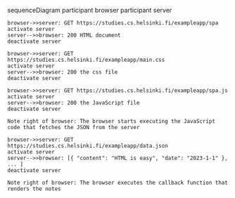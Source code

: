 sequenceDiagram
    participant browser
    participant server

    browser->>server: GET https://studies.cs.helsinki.fi/exampleapp/spa
    activate server
    server-->>browser: 200 HTML document
    deactivate server

    browser->>server: GET https://studies.cs.helsinki.fi/exampleapp/main.css
    activate server
    server-->>browser: 200 the css file
    deactivate server

    browser->>server: GET https://studies.cs.helsinki.fi/exampleapp/spa.js
    activate server
    server-->>browser: 200 the JavaScript file
    deactivate server

    Note right of browser: The browser starts executing the JavaScript code that fetches the JSON from the server

    browser->>server: GET https://studies.cs.helsinki.fi/exampleapp/data.json
    activate server
    server-->>browser: [{ "content": "HTML is easy", "date": "2023-1-1" }, ... ]
    deactivate server

    Note right of browser: The browser executes the callback function that renders the notes
